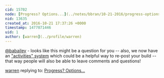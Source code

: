 ```yaml
---
cid: 15702
node: [Progress? Options...](../notes/bbran/10-21-2016/progress-options)
nid: 13635
created_at: 2016-10-21 17:37:26 +0000
timestamp: 1477071446
uid: 1
author: [warren](../profile/warren)
---
```


[@babailey](/profile/babailey) - looks like this might be a question for you -- also, we now have an ["activities" system](/tag/activity-grids) which could be a helpful way to re-post your build -- that way people will also be able to leave comments and questions!

[warren](../profile/warren) replying to: [Progress? Options...](../notes/bbran/10-21-2016/progress-options)

